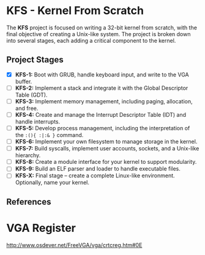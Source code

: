# KFS - Kernel From Scratch

The **KFS** project is focused on writing a 32-bit kernel from scratch, with the final objective of creating a Unix-like system.
The project is broken down into several stages, each adding a critical component to the kernel.

## Project Stages

- [x] **KFS-1:** Boot with GRUB, handle keyboard input, and write to the VGA buffer.
- [ ] **KFS-2:** Implement a stack and integrate it with the Global Descriptor Table (GDT).
- [ ] **KFS-3:** Implement memory management, including paging, allocation, and free.
- [ ] **KFS-4:** Create and manage the Interrupt Descriptor Table (IDT) and handle interrupts.
- [ ] **KFS-5:** Develop process management, including the interpretation of the `:(){ :|:& }` command.
- [ ] **KFS-6:** Implement your own filesystem to manage storage in the kernel.
- [ ] **KFS-7:** Build syscalls, implement user accounts, sockets, and a Unix-like hierarchy.
- [ ] **KFS-8:** Create a module interface for your kernel to support modularity.
- [ ] **KFS-9:** Build an ELF parser and loader to handle executable files.
- [ ] **KFS-X:** Final stage – create a complete Linux-like environment. Optionally, name your kernel.

## References
# VGA Register
http://www.osdever.net/FreeVGA/vga/crtcreg.htm#0E